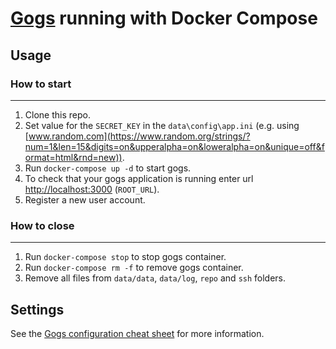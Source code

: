# [Gogs](https://gogs.io/) running with Docker Compose

## Usage

### How to start
---
1. Clone this repo.
1. Set value for the `SECRET_KEY` in the `data\config\app.ini` (e.g. using [www.random.com](https://www.random.org/strings/?num=1&len=15&digits=on&upperalpha=on&loweralpha=on&unique=off&format=html&rnd=new)).
2. Run `docker-compose up -d` to start gogs.
3. To check that your gogs application is running enter url [http://localhost:3000](http://localhost:3000) (`ROOT_URL`).
4. Register a new user account.

### How to close 
---

1. Run `docker-compose stop` to stop gogs container.
2. Run `docker-compose rm -f` to remove gogs container.
3. Remove all files from `data/data`, `data/log`, `repo` and `ssh` folders.

## Settings

See the [Gogs configuration cheat sheet][1] for more information.

[1]: https://gogs.io/docs/advanced/configuration_cheat_sheet "Gogs cheat sheet"